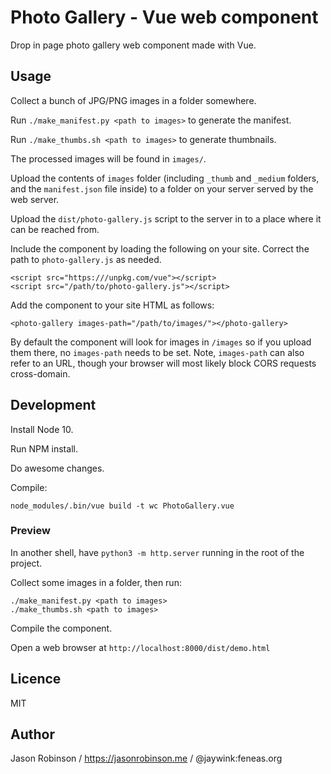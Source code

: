 # Photo Gallery - Vue web component

Drop in page photo gallery web component made with Vue.

## Usage

Collect a bunch of JPG/PNG images in a folder somewhere.

Run `./make_manifest.py <path to images>` to generate the manifest.

Run `./make_thumbs.sh <path to images>` to generate thumbnails.

The processed images will be found in `images/`.

Upload the contents of `images` folder (including `_thumb` and `_medium` folders, and the `manifest.json` file inside) to a folder on your server served by the web server.

Upload the `dist/photo-gallery.js` script to the server in to a place where it can be reached from.

Include the component by loading the following on your site. Correct the path to `photo-gallery.js` as needed.

    <script src="https:///unpkg.com/vue"></script>
    <script src="/path/to/photo-gallery.js"></script>

Add the component to your site HTML as follows:

    <photo-gallery images-path="/path/to/images/"></photo-gallery>
    
By default the component will look for images in `/images` so if you upload them there, no `images-path` needs to be set. Note, `images-path` can also refer to an URL, though your browser will most likely block CORS requests cross-domain.

## Development

Install Node 10.

Run NPM install.

Do awesome changes.

Compile:

    node_modules/.bin/vue build -t wc PhotoGallery.vue

### Preview

In another shell, have `python3 -m http.server` running in the root of the project.

Collect some images in a folder, then run:

    ./make_manifest.py <path to images>
    ./make_thumbs.sh <path to images>

Compile the component.

Open a web browser at `http://localhost:8000/dist/demo.html`

## Licence

MIT

## Author

Jason Robinson / https://jasonrobinson.me / @jaywink:feneas.org
